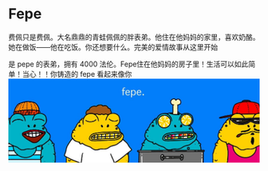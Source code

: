 # Fepe

费佩只是费佩。大名鼎鼎的青蛙佩佩的胖表弟。他住在他妈妈的家里，喜欢奶酪。她在做饭——他在吃饭。你还想要什么。完美的爱情故事从这里开始

是 pepe 的表弟，拥有 4000 法伦。Fepe住在他妈妈的房子里！生活可以如此简单！当心！！你铸造的 fepe 看起来像你
![nft](46532.jpg)
